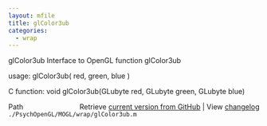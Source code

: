 ```yaml
---
layout: mfile
title: glColor3ub
categories:
  - wrap
---
```


glColor3ub  Interface to OpenGL function glColor3ub

usage:  glColor3ub\( red, green, blue \)

C function:  void glColor3ub\(GLubyte red, GLubyte green, GLubyte blue\)


<div class="code_header" style="text-align:right;">
  <span style="float:left;">Path&nbsp;&nbsp;</span> <span class="counter">Retrieve <a href=
  "https://raw.github.com/Psychtoolbox-3/Psychtoolbox-3/beta/./PsychOpenGL/MOGL/wrap/glColor3ub.m">current version from GitHub</a> | View <a href=
  "https://github.com/Psychtoolbox-3/Psychtoolbox-3/commits/beta/./PsychOpenGL/MOGL/wrap/glColor3ub.m">changelog</a></span>
</div>
<div class="code">
  <code>./PsychOpenGL/MOGL/wrap/glColor3ub.m</code>
</div>
